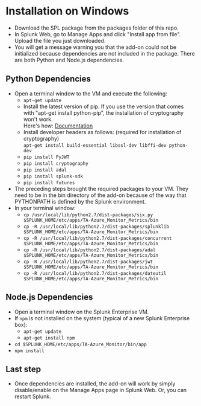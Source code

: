 # Installation on Windows

* Download the SPL package from the packages folder of this repo.
* In Splunk Web, go to Manage Apps and click "Install app from file". Upload the file you just downloaded.
* You will get a message warning you that the add-on could not be initialized because dependencies are not included in the package. There are both Python and Node.js dependencies.

## Python Dependencies
* Open a terminal window to the VM and execute the following:
  * `apt-get update`
  * Install the latest version of pip. If you use the version that comes with "apt-get install python-pip", the installation of cryptography won't work.  
    Here's how: [Documentation](https://pip.pypa.io/en/stable/installing/) 
  * Install developer headers as follows:  (required for installation of cryptography)  
    `apt-get install build-essential libssl-dev libffi-dev python-dev`  
  * `pip install PyJWT`  
  * `pip install cryptography`
  * `pip install adal` 
  * `pip install splunk-sdk` 
  * `pip install futures` 
* The preceding steps brought the required packages to your VM. They need to be in the bin directory of the add-on because of the way that PYTHONPATH is defined by the Splunk environment.  
* In your terminal window:  
  * `cp /usr/local/lib/python2.7/dist-packages/six.py $SPLUNK_HOME/etc/apps/TA-Azure_Monitor_Metrics/bin`
  * `cp -R /usr/local/lib/python2.7/dist-packages/splunklib $SPLUNK_HOME/etc/apps/TA-Azure_Monitor_Metrics/bin`
  * `cp -R /usr/local/lib/python2.7/dist-packages/concurrent $SPLUNK_HOME/etc/apps/TA-Azure_Monitor_Metrics/bin`
  * `cp -R /usr/local/lib/python2.7/dist-packages/adal $SPLUNK_HOME/etc/apps/TA-Azure_Monitor_Metrics/bin`
  * `cp -R /usr/local/lib/python2.7/dist-packages/jwt $SPLUNK_HOME/etc/apps/TA-Azure_Monitor_Metrics/bin`
  * `cp -R /usr/local/lib/python2.7/dist-packages/dateutil $SPLUNK_HOME/etc/apps/TA-Azure_Monitor_Metrics/bin`

## Node.js Dependencies
* Open a terminal window on the Splunk Enterprise VM.
* If `npm` is not installed on the system (typical of a new Splunk Enterprise box):
  * `apt-get update`
  * `apt-get install npm`
* `cd $SPLUNK_HOME/etc/apps/TA-Azure_Monitor/bin/app`
* `npm install`

## Last step
* Once dependencies are installed, the add-on will work by simply disable/enable on the Manage Apps page in Splunk Web. Or, you can restart Splunk.

